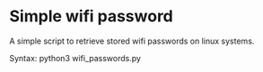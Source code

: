 # Simple wifi password
A simple script to retrieve stored wifi passwords on linux systems.

Syntax: python3 wifi_passwords.py
